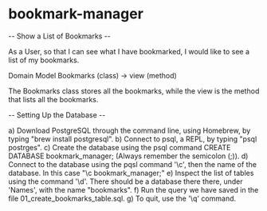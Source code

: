 # bookmark-manager

-- Show a List of Bookmarks --

As a User,
so that I can see what I have bookmarked,
I would like to see a list of my bookmarks.

Domain Model
Bookmarks (class) -> view (method)

The Bookmarks class stores all the bookmarks, while the view is the method that lists all the bookmarks.

-- Setting Up the Database --

a) Download PostgreSQL through the command line, using Homebrew, by typing "brew install postgresql".
b) Connect to psql, a REPL, by typing "psql postrges".
c) Create the database using the psql command CREATE DATABASE bookmark_manager; (Always remember the semicolon (;)).
d) Connect to the database using the pqsl command '\c', then the name of the database. In this case "\c bookmark_manager;"
e) Inspect the list of tables using the command '\d'. There should be a database there there, under 'Names', with the name "bookmarks".
f) Run the query we have saved in the file 01_create_bookmarks_table.sql.
g) To quit, use the '\q' command.